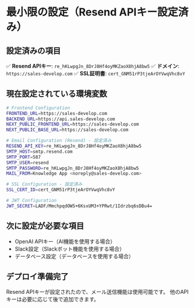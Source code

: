 # 最小限の設定（Resend APIキー設定済み）

## 設定済みの項目

✅ **Resend APIキー**: `re_hKLwpgJn_8DrJ8Hf4oyMKZaoX8hjA8bw5`
✅ **ドメイン**: `https://sales-develop.com`
✅ **SSL証明書**: `cert_GNM51rP3tjeArOYVwqVhc8vY`

## 現在設定されている環境変数

```bash
# Frontend Configuration
FRONTEND_URL=https://sales-develop.com
BACKEND_URL=https://api.sales-develop.com
NEXT_PUBLIC_FRONTEND_URL=https://sales-develop.com
NEXT_PUBLIC_BASE_URL=https://sales-develop.com

# Email Configuration (Resend) - 設定済み
RESEND_API_KEY=re_hKLwpgJn_8DrJ8Hf4oyMKZaoX8hjA8bw5
SMTP_HOST=smtp.resend.com
SMTP_PORT=587
SMTP_USER=resend
SMTP_PASSWORD=re_hKLwpgJn_8DrJ8Hf4oyMKZaoX8hjA8bw5
MAIL_FROM=Knowledge App <noreply@sales-develop.com>

# SSL Configuration - 設定済み
SSL_CERT_ID=cert_GNM51rP3tjeArOYVwqVhc8vY

# JWT Configuration
JWT_SECRET=LADF/MmchpqdOW5+6KsxUM3+YPRwt/1Idrzbq6sDBu4=
```

## 次に設定が必要な項目

- OpenAI APIキー（AI機能を使用する場合）
- Slack設定（Slackボット機能を使用する場合）
- データベース設定（データベースを使用する場合）

## デプロイ準備完了

Resend APIキーが設定されたので、メール送信機能は使用可能です。
他のAPIキーは必要に応じて後で追加できます。
